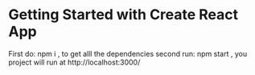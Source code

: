 # Getting Started with Create React App

First do: npm i    , to get alll the dependencies
second run: npm start      , you project will run at http://localhost:3000/